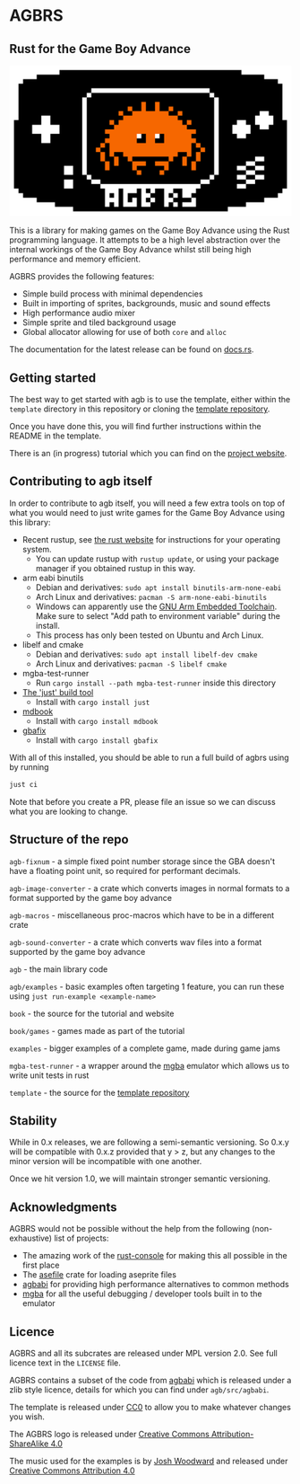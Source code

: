 # AGBRS

## Rust for the Game Boy Advance

![AGB logo](.github/logo.png)

This is a library for making games on the Game Boy Advance using the Rust
programming language. It attempts to be a high level abstraction over the
internal workings of the Game Boy Advance whilst still being high performance
and memory efficient.

AGBRS provides the following features:

* Simple build process with minimal dependencies
* Built in importing of sprites, backgrounds, music and sound effects
* High performance audio mixer
* Simple sprite and tiled background usage
* Global allocator allowing for use of both `core` and `alloc`

The documentation for the latest release can be found on
[docs.rs](https://docs.rs/agb/latest/agb/).

## Getting started

The best way to get started with agb is to use the template, either within the
`template` directory in this repository or cloning the [template repository](https://github.com/agbrs/template).

Once you have done this, you will find further instructions within the README in the template.

There is an (in progress) tutorial which you can find on the [project website](https://agbrs.github.io/agb/).

## Contributing to agb itself

In order to contribute to agb itself, you will need a few extra tools on top of what you would need
to just write games for the Game Boy Advance using this library:

* Recent rustup, see [the rust website](https://www.rust-lang.org/tools/install)
  for instructions for your operating system.
    * You can update rustup with `rustup update`, or using your package manager
      if you obtained rustup in this way.
* arm eabi binutils 
    * Debian and derivatives: `sudo apt install binutils-arm-none-eabi`
    * Arch Linux and derivatives: `pacman -S arm-none-eabi-binutils`
    * Windows can apparently use the [GNU Arm Embedded Toolchain](https://developer.arm.com/tools-and-software/open-source-software/developer-tools/gnu-toolchain/gnu-rm/downloads).
      Make sure to select "Add path to environment variable" during the install.
    * This process has only been tested on Ubuntu and Arch Linux.
* libelf and cmake
  * Debian and derivatives: `sudo apt install libelf-dev cmake`
  * Arch Linux and derivatives: `pacman -S libelf cmake`
* mgba-test-runner
    * Run `cargo install --path mgba-test-runner` inside this directory
* [The 'just' build tool](https://github.com/casey/just)
    * Install with `cargo install just`
* [mdbook](https://rust-lang.github.io/mdBook/index.html)
    * Install with `cargo install mdbook`
* [gbafix](https://crates.io/crates/gbafix)
    * Install with `cargo install gbafix`

With all of this installed, you should be able to run a full build of agbrs using by running
```sh
just ci
```

Note that before you create a PR, please file an issue so we can discuss what you are looking to change.

## Structure of the repo

`agb-fixnum` - a simple fixed point number storage since the GBA doesn't have a floating point unit, so required
for performant decimals.

`agb-image-converter` - a crate which converts images in normal formats to a format supported by the game boy advance

`agb-macros` - miscellaneous proc-macros which have to be in a different crate

`agb-sound-converter` - a crate which converts wav files into a format supported by the game boy advance

`agb` - the main library code

`agb/examples` - basic examples often targeting 1 feature, you can run these using `just run-example <example-name>`

`book` - the source for the tutorial and website

`book/games` - games made as part of the tutorial

`examples` - bigger examples of a complete game, made during game jams

`mgba-test-runner` - a wrapper around the [mgba](https://mgba.io) emulator which allows us to write unit tests in rust

`template` - the source for the [template repository](https://github.com/agbrs/template)

## Stability

While in 0.x releases, we are following a semi-semantic versioning.
So 0.x.y will be compatible with 0.x.z provided that y > z, but any changes
to the minor version will be incompatible with one another.

Once we hit version 1.0, we will maintain stronger semantic versioning.

## Acknowledgments

AGBRS would not be possible without the help from the following (non-exhaustive) list of projects:

* The amazing work of the [rust-console](https://github.com/rust-console) for making this all possible in the first place
* The [asefile](https://crates.io/crates/asefile) crate for loading aseprite files
* [agbabi](https://github.com/felixjones/agbabi) for providing high performance alternatives to common methods
* [mgba](https://mgba.io) for all the useful debugging / developer tools built in to the emulator

## Licence

AGBRS and all its subcrates are released under MPL version 2.0. See full licence
text in the `LICENSE` file.

AGBRS contains a subset of the code from [agbabi](https://github.com/felixjones/agbabi) which is released under a zlib style licence,
details for which you can find under `agb/src/agbabi`.

The template is released under [CC0](https://creativecommons.org/share-your-work/public-domain/cc0/) to allow you to make whatever
changes you wish.

The AGBRS logo is released under [Creative Commons Attribution-ShareAlike 4.0](http://creativecommons.org/licenses/by-sa/4.0/)

The music used for the examples is by [Josh Woodward](https://www.joshwoodward.com) and released under [Creative Commons Attribution 4.0](https://creativecommons.org/licenses/by/4.0/)